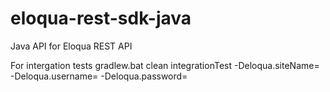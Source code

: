 # eloqua-rest-sdk-java
Java API for Eloqua REST API 

For intergation tests
gradlew.bat clean integrationTest -Deloqua.siteName=<siteName> -Deloqua.username=<username> -Deloqua.password=<password>